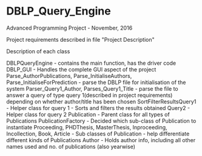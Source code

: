 # DBLP_Query_Engine
Advanced Programming Project - November, 2016

Project requirements described in file "Project Description"

Description of each class

DBLPQueryEngine - contains the main function, has the driver code
DBLP_GUI - Handles the complete GUI aspect of the project
Parse_AuthorPublications, Parse_InitialiseAuthors, Parse_InitialiseForPrediction - parse the DBLP file for initialisation of the system
Parser_Query1_Author, Parses_Query1_Title - parse the file to answer a query of type query 1(described in project requirements) depending on whether author/title has been chosen
SortFilterResultsQuery1 - Helper class for query 1 - Sorts and filters the results obtained
Query2 - Helper class for query 2
Publication - Parent class for all types of Publications
PublicationFactory - Decided which sub-class of Publication to instantiate
Proceeding, PHDThesis, MasterThesis, Inproceeding, Incollection, Book, Article - Sub classes of Publication - help differentiate different kinds of Publications
Author - Holds author info, including all other names used and no. of publications (also yearwise)
